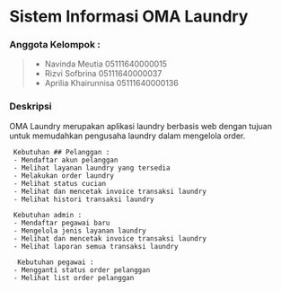 # Sistem Informasi OMA Laundry

### Anggota Kelompok :

> - Navinda Meutia 05111640000015
> - Rizvi Sofbrina 05111640000037
> - Aprilia Khairunnisa 05111640000136


### Deskripsi
OMA Laundry merupakan aplikasi laundry berbasis web dengan tujuan untuk memudahkan pengusaha laundry dalam mengelola order.
```
 Kebutuhan ## Pelanggan :
 - Mendaftar akun pelanggan
 - Melihat layanan laundry yang tersedia
 - Melakukan order laundry
 - Melihat status cucian
 - Melihat dan mencetak invoice transaksi laundry
 - Melihat histori transaksi laundry

 Kebutuhan admin :
 - Mendaftar pegawai baru
 - Mengelola jenis layanan laundry
 - Melihat dan mencetak invoice transaksi laundry
 - Melihat laporan semua transaksi laundry
 
  Kebutuhan pegawai :
 - Mengganti status order pelanggan
 - Melihat list order pelanggan

```
